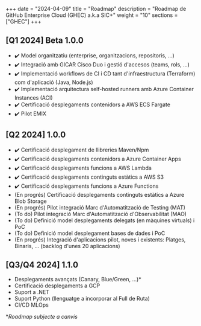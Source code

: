 
+++
date         = "2024-04-09"
title        = "Roadmap"
description  = "Roadmap de GitHub Enterprise Cloud (GHEC) a.k.a SIC+"
weight      = "10"
sections    = ["GHEC"]
+++

## [Q1 2024] Beta 1.0.0​

- :heavy_check_mark: Model organitzatiu (enterprise, organitzacions, repositoris, ...)​
- :heavy_check_mark: Integració amb GICAR Cisco Duo i gestió d'accesos (teams, rols, ...)​
- :heavy_check_mark: Implementació workflows de CI i CD tant d'infraestructura (Terraform) com d'aplicació (Java, Node.js)​
- :heavy_check_mark: Implementació arquitectura self-hosted runners amb Azure Container Instances (ACI)​
- :heavy_check_mark: Certificació desplegaments contenidors a AWS ECS Fargate​
- :heavy_check_mark: Pilot EMIX​

## [Q2 2024] 1.0.0​

- :heavy_check_mark: Certificació desplegament de llibreries Maven/Npm​
- :heavy_check_mark: Certificació desplegaments contenidors a Azure Container Apps​
- :heavy_check_mark: Certificació desplegaments funcions a AWS Lambda
- :heavy_check_mark: Certificació desplegaments continguts estàtics a AWS S3
- :heavy_check_mark: Certificació desplegaments funcions a Azure Functions
- (En progrés) Certificació desplegaments continguts estàtics a Azure Blob Storage​
- (En progrés) Pilot integració Marc d'Automatització de Testing (MAT)
- (To do) Pilot integració Marc d'Automatització d'Observabilitat (MAO)​
- (To do) Definició model desplegaments delegats (en màquines virtuals) i PoC​
- (To do) Definició model desplegament bases de dades i PoC​
- (En progrés) Integració d'aplicacions pilot, noves i existents: Platges, Binaris, ... (backlog d'unes 20 aplicacions)​

## [Q3/Q4 2024] 1.1.0​

- Desplegaments avançats (Canary, Blue/Green, ...)*​
- Certificació desplegaments a GCP​
- Suport a .NET​
- Suport Python (llenguatge a incorporar al Full de Ruta)​
- CI/CD MLOps


*_Roadmap subjecte a canvis_